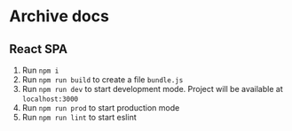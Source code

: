 # Archive docs
## React SPA

1. Run `npm i`
2. Run `npm run build` to create a file `bundle.js`
3. Run `npm run dev` to start development mode. Project will be available at `localhost:3000`
4. Run `npm run prod` to start production mode
5. Run `npm run lint` to start eslint
